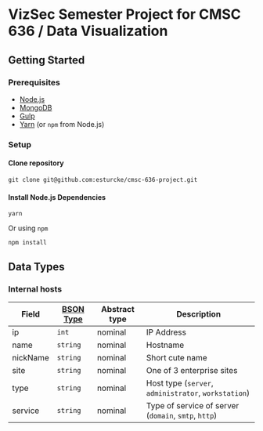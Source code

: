 # VizSec Semester Project for CMSC 636 / Data Visualization

## Getting Started

### Prerequisites

  - [Node.js](https://nodejs.org/en/)
  - [MongoDB](https://www.mongodb.com/)
  - [Gulp](http://gulpjs.com/)
  - [Yarn](https://yarnpkg.com/) (or `npm` from Node.js)

### Setup

#### Clone repository

```
git clone git@github.com:esturcke/cmsc-636-project.git
```

#### Install Node.js Dependencies

```
yarn
```

Or using `npm`

```
npm install
```

## Data Types

### Internal hosts

| Field    | [BSON Type](https://docs.mongodb.com/v3.2/reference/bson-types/) | Abstract type | Description                                          |
| ---      | ---                                                              | ---           | ---                                                  |
| ip       | `int`                                                            | nominal       | IP Address                                           |
| name     | `string`                                                         | nominal       | Hostname                                             |
| nickName | `string`                                                         | nominal       | Short cute name                                      |
| site     | `string`                                                         | nominal       | One of 3 enterprise sites                            |
| type     | `string`                                                         | nominal       | Host type (`server`, `administrator`, `workstation`) |
| service  | `string`                                                         | nominal       | Type of service of server (`domain`, `smtp`, `http`) |
